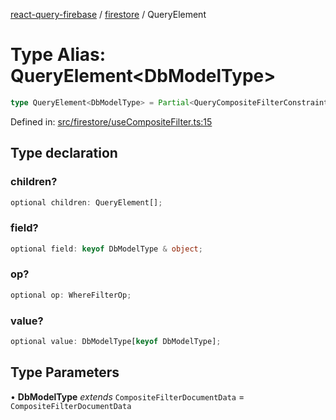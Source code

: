 [react-query-firebase](../../modules.md) / [firestore](../index.md) / QueryElement

# Type Alias: QueryElement\<DbModelType\>

```ts
type QueryElement<DbModelType> = Partial<QueryCompositeFilterConstraint> & object;
```

Defined in: [src/firestore/useCompositeFilter.ts:15](https://github.com/vpishuk/react-query-firebase/blob/1065ddd51f4c3a46c2f6510c1cc51259a3705cc2/src/firestore/useCompositeFilter.ts#L15)

## Type declaration

### children?

```ts
optional children: QueryElement[];
```

### field?

```ts
optional field: keyof DbModelType & object;
```

### op?

```ts
optional op: WhereFilterOp;
```

### value?

```ts
optional value: DbModelType[keyof DbModelType];
```

## Type Parameters

• **DbModelType** *extends* `CompositeFilterDocumentData` = `CompositeFilterDocumentData`
